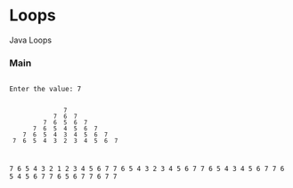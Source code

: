 # Loops
Java Loops

<h3>Main</h3>
<code>
Enter the value: 7

                    7
                 7  6  7
              7  6  5  6  7
           7  6  5  4  5  6  7
        7  6  5  4  3  4  5  6  7
     7  6  5  4  3  2  3  4  5  6  7
  7  6  5  4  3  2  1  2  3  4  5  6  7
     7  6  5  4  3  2  3  4  5  6  7
        7  6  5  4  3  4  5  6  7
           7  6  5  4  5  6  7
              7  6  5  6  7
                 7  6  7
                    7
  
  
  
  
  
</code>
